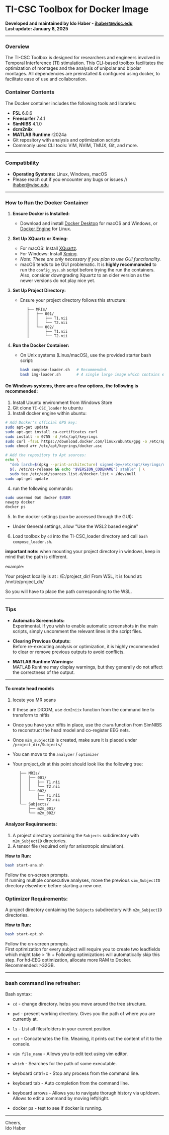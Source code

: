 
# TI-CSC Toolbox for Docker Image

**Developed and maintained by Ido Haber - [ihaber@wisc.edu](mailto:ihaber@wisc.edu)**  
**Last update: January 8, 2025**

---

### Overview

The TI-CSC Toolbox is designed for researchers and engineers involved in Temporal Interference (TI) stimulation. This CLI-based toolbox facilitates the optimization of montages and the analysis of unipolar and bipolar montages. All dependencies are preinstalled & configured using docker, to facilitate ease of use and collaboration.

### Container Contents

The Docker container includes the following tools and libraries:

- **FSL** 6.0.6
- **Freesurfer** 7.4.1
- **SimNIBS** 4.1.0
- **dcm2niix**
- **MATLAB Runtime** r2024a
- Git repository with analysis and optimization scripts
- Commonly used CLI tools: VIM, NVIM, TMUX, Git, and more.

---

### Compatibility

- **Operating Systems:** Linux, Windows, macOS
- Please reach out if you encounter any bugs or issues // ihaber@wisc.edu

---

### How to Run the Docker Container

1. **Ensure Docker is Installed:**
   - Download and install [Docker Desktop](https://www.docker.com/products/docker-desktop) for macOS and Windows, or [Docker Engine](https://docs.docker.com/engine/install/) for Linux.

2. **Set Up XQuartz or Xming:**
   - For macOS: Install [XQuartz](https://www.xquartz.org/).
   - For Windows: Install [Xming](https://sourceforge.net/projects/xming/).
   - *Note: These are only necessary if you plan to use GUI functionality.*
   - macOS tends to be GUI problematic. It is **highly recommanded** to run the `config_sys.sh` script before trying the run the containers. Also, consider downgrading Xquartz to an older version as the newer versions do not play nice yet.

3. **Set Up Project Directory:**
   - Ensure your project directory follows this structure:
     ```
        ├── MRIs/
        │   ├── 001/
        │   │   ├── T1.nii
        │   │   └── T2.nii
        │   └── 002/
        │       ├── T1.nii
        │       └── T2.nii

     ```

4. **Run the Docker Container:**
   - On Unix systems (Linux/macOS), use the provided starter bash script:
     ```sh
     bash compose-loader.sh   # Recommended.
     bash img-loader.sh       # A single large image which contains everything. not maintained anymore.
     ```


#### On Windows systems, there are a few options, the following is recommended:

1. Install Ubuntu environment from Windows Store
2. Git clone `TI-CSC_loader` to ubuntu
3. Install docker engine within ubuntu:

```bash
# Add Docker's official GPG key:
sudo apt-get update
sudo apt-get install ca-certificates curl
sudo install -m 0755 -d /etc/apt/keyrings
sudo curl -fsSL https://download.docker.com/linux/ubuntu/gpg -o /etc/apt/keyrings/docker.asc
sudo chmod a+r /etc/apt/keyrings/docker.asc

# Add the repository to Apt sources:
echo \
  "deb [arch=$(dpkg --print-architecture) signed-by=/etc/apt/keyrings/docker.asc] https://download.docker.com/linux/ubuntu \
  $(. /etc/os-release && echo "$VERSION_CODENAME") stable" | \
  sudo tee /etc/apt/sources.list.d/docker.list > /dev/null
sudo apt-get update
```

4. run the following commands:
```bash
sudo usermod 0aG docker $USER
newgrp docker
docker ps
```
5. In the docker settings (can be accessed through the GUI):
- Under General settings, allow "Use the WSL2 based engine"

6. Load toolbox by `cd` into the TI-CSC_loader directory and call  `bash compose_loader.sh`.

**important note:** when mounting your project directory in windows, keep in mind that the path is different.

example:

Your project locallly is at : /E:/project_dir/ 
From WSL, it is found at: /mnt/e/project_dir/ 

So you will have to place the path corresponding to the WSL.

---

### Tips

- **Automatic Screenshots:**  
  Experimental. If you wish to enable automatic screenshots in the main scripts, simply uncomment the relevant lines in the script files.

- **Clearing Previous Outputs:**  
  Before re-executing analysis or optimization, it is highly recommended to clear or remove previous outputs to avoid conflicts.

- **MATLAB Runtime Warnings:**  
  MATLAB Runtime may display warnings, but they generally do not affect the correctness of the output.

---

#### To create head models

1. locate you MR scans
  * If these are DICOM, use `dcm2niix` function from the command line to transform to niftis
  * Once you have your niftis in place, use the `charm` function from SimNIBS to reconstruct the head model and co-register EEG nets.
  * Once `m2m_subjectID` is created, make sure it is placed under `/project_dir/Subjects/`
  * You can move to the `analyzer` / `optimizer`
  * Your project_dir at this point should look like the following tree:
 
     ```
        ├── MRIs/
        │   ├── 001/
        │   │   ├── T1.nii
        │   │   └── T2.nii
        │   └── 002/
        │       ├── T1.nii
        │       └── T2.nii
        └── Subjects/
            ├── m2m_001/
            └── m2m_002/

     ```




#### Analyzer Requirements:

1. A project directory containing the `Subjects` subdirectory with `m2m_SubjectID` directories.
2. A tensor file (required only for anisotropic simulation).

**How to Run:**

```bash
bash start-ana.sh
```

Follow the on-screen prompts.  
If running multiple consecutive analyses, move the previous `sim_SubjectID` directory elsewhere before starting a new one.

### Optimizer Requirements:
A project directory containing the `Subjects` subdirectory with `m2m_SubjectID` directories.

**How to Run:**

```bash
bash start-opt.sh
```

Follow the on-screen prompts.  
First optimization for every subject will require you to create two leadfields which might take > 1h +
Following optimizations will automatically skip this step.
For hd-EEG optimization, allocate more RAM to Docker. Recommended: >32GB.

---


### bash command line refresher:

Bash syntax:

* `cd`            - change directory. helps you move around the tree structure. 
* `pwd`           - present working directory. Gives you the path of where you are currently at. 
* `ls`            - List all files/folders in your current position. 
* `cat`           - Concatenates the file. Meaning, it prints out the content of it to the console. 
* `vim file_name` - Allows you to edit text using vim editor.  
* `which`         - Searches for the path of some executable. 

* keyboard cntrl+c - Stop any process from the command line. 
* keyboard tab     - Auto completion from the command line. 
* keyboard arrows  -  Allows you to navigate thorugh history via up/down. Allows to edit a command by moving left/right. 
* docker ps        - test to see if docker is running. 

---

Cheers,  
Ido Haber
